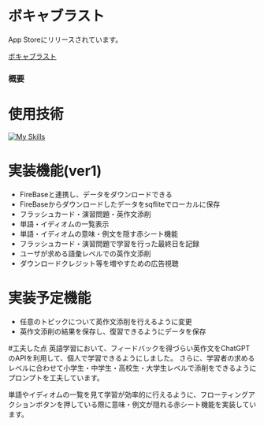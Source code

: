 # ボキャブラスト

App Storeにリリースされています。

[ボキャブラスト](https://apps.apple.com/jp/app/ボキャブラスト/id6448863831)

### 概要

# 使用技術

[![My Skills](https://skillicons.dev/icons?i=flutter,firebase)](https://skillicons.dev)


# 実装機能(ver1)
+ FireBaseと連携し、データをダウンロードできる
+ FireBaseからダウンロードしたデータをsqfliteでローカルに保存
+ フラッシュカード・演習問題・英作文添削
+ 単語・イディオムの一覧表示
+ 単語・イディオムの意味・例文を隠す赤シート機能
+ フラッシュカード・演習問題で学習を行った最終日を記録
+ ユーザが求める語彙レベルでの英作文添削
+ ダウンロードクレジット等を増やすための広告視聴
  
# 実装予定機能
+ 任意のトピックについて英作文添削を行えるように変更
+ 英作文添削の結果を保存し、復習できるようにデータを保存

#工夫した点
英語学習において、フィードバックを得づらい英作文をChatGPTのAPIを利用して、個人で学習できるようにしました。
さらに、学習者の求めるレベルに合わせて小学生・中学生・高校生・大学生レベルで添削をできるようにプロンプトを工夫しています。

単語やイディオムの一覧を見て学習が効率的に行えるように、フローティングアクションボタンを押している際に意味・例文が隠れる赤シート機能を実装しています。
  
